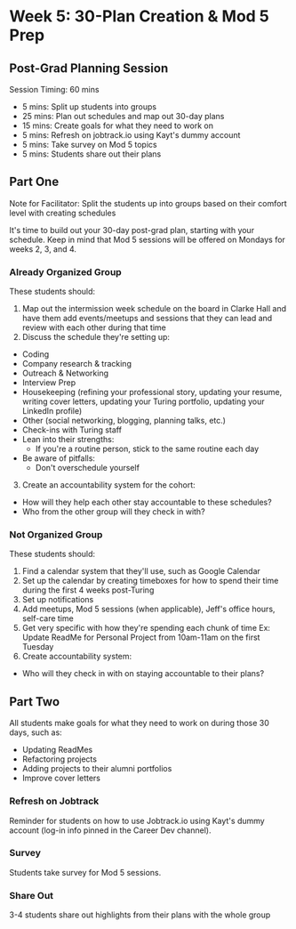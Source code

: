 # Week 5: 30-Plan Creation & Mod 5 Prep
## Post-Grad Planning Session

Session Timing: 60 mins
* 5 mins: Split up students into groups
* 25 mins: Plan out schedules and map out 30-day plans
* 15 mins: Create goals for what they need to work on 
* 5 mins: Refresh on jobtrack.io using Kayt's dummy account
* 5 mins: Take survey on Mod 5 topics
* 5 mins: Students share out their plans

## Part One
Note for Facilitator: Split the students up into groups based on their comfort level with creating schedules

It's time to build out your 30-day post-grad plan, starting with your schedule. Keep in mind that Mod 5 sessions will be offered on Mondays for weeks 2, 3, and 4. 

### Already Organized Group
These students should:
1. Map out the intermission week schedule on the board in Clarke Hall and have them add events/meetups and sessions that they can lead and review with each other during that time
2. Discuss the schedule they're setting up:
  * Coding
  * Company research & tracking
  * Outreach & Networking
  * Interview Prep
  * Housekeeping (refining your professional story, updating your resume, writing cover letters, updating your Turing portfolio, updating your LinkedIn profile)
  * Other (social networking, blogging, planning talks, etc.)
  * Check-ins with Turing staff
* Lean into their strengths:
  * If you're a routine person, stick to the same routine each day
* Be aware of pitfalls:
  * Don't overschedule yourself
3. Create an accountability system for the cohort:
  * How will they help each other stay accountable to these schedules? 
  * Who from the other group will they check in with?

### Not Organized Group
These students should:
1. Find a calendar system that they'll use, such as Google Calendar
2. Set up the calendar by creating timeboxes for how to spend their time during the first 4 weeks post-Turing
3. Set up notifications
4. Add meetups, Mod 5 sessions (when applicable), Jeff's office hours, self-care time
5. Get very specific with how they're spending each chunk of time
  Ex: Update ReadMe for Personal Project from 10am-11am on the first Tuesday
6. Create accountability system:
  * Who will they check in with on staying accountable to their plans?

## Part Two
All students make goals for what they need to work on during those 30 days, such as:
* Updating ReadMes
* Refactoring projects
* Adding projects to their alumni portfolios
* Improve cover letters

### Refresh on Jobtrack
Reminder for students on how to use Jobtrack.io using Kayt's dummy account (log-in info pinned in the Career Dev channel). 

### Survey
Students take survey for Mod 5 sessions. 

### Share Out
3-4 students share out highlights from their plans with the whole group
